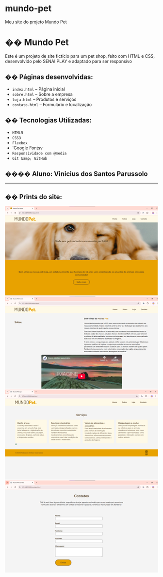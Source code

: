 # mundo-pet
Meu site do projeto Mundo Pet
# �� Mundo Pet

Este é um projeto de site fictício para um pet shop, feito com HTML e CSS,
desenvolvido pelo SENAI PLAY e adaptado para ser responsivo

## �� Páginas desenvolvidas:
- `index.html` – Página inicial
- `sobre.html` – Sobre a empresa
- `loja.html` – Produtos e serviços
- `contato.html` – Formulário e localização

## ��️ Tecnologias Utilizadas:
- `HTML5`
- `CSS3`
- `Flexbox`
- `Google Fontsv
- `Responsividade com @media`
- `Git &amp; GitHub`

## ��‍�� Aluno: Vinicius dos Santos Parussolo

---

## ��️ Prints do site:
![Print da página inicial](img/print-home.png)
![Print da loja](img/print-sobre.png)
![Print da loja](img/print-loja.png)
![Print da loja](img/print-contato.png)
